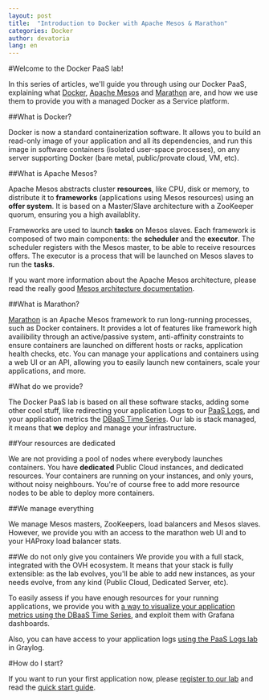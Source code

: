 ```yaml
---
layout: post
title:  "Introduction to Docker with Apache Mesos & Marathon"
categories: Docker
author: devatoria
lang: en
---
```


#Welcome to the Docker PaaS lab!

In this series of articles, we'll guide you through using our Docker PaaS, explaining what [Docker](https://www.docker.com/), [Apache Mesos](https://mesos.apache.org/) and [Marathon](https://mesosphere.github.io/marathon/) are, and how we use them to provide you with a managed Docker as a Service platform.

##What is Docker?

Docker is now a standard containerization software. It allows you to build an read-only image of your application and all its dependencies, and run this image in software containers (isolated user-space processes), on any server supporting Docker (bare metal, public/provate cloud, VM, etc).

##What is Apache Mesos?

Apache Mesos abstracts cluster **resources**, like CPU, disk or memory, to distribute it to **frameworks** (applications using Mesos resources) using an **offer system**. It is based on a Master/Slave architecture with a ZooKeeper quorum, ensuring you a high availablity.

Frameworks are used to launch **tasks** on Mesos slaves. Each framework is composed of two main components: the **scheduler** and the **executor**. The scheduler registers with the Mesos master, to be able to receive resources offers. The executor is a process that will be launched on Mesos slaves to run the **tasks**.

If you want more information about the Apache Mesos architecture, please read the really good [Mesos architecture documentation](http://mesos.apache.org/documentation/latest/architecture/).

##What is Marathon?

[Marathon](https://mesosphere.github.io/marathon/) is an Apache Mesos framework to run long-running processes, such as Docker containers. It provides a lot of features like framework high availibility through an active/passive system, anti-affinity constraints to ensure containers are launched on different hosts or racks, application health checks, etc. You can manage your applications and containers using a web UI or an API, allowing you to easily launch new containers, scale your applications, and more.

#What do we provide?

The Docker PaaS lab is based on all these software stacks, adding some other cool stuff, like redirecting your application Logs to our [PaaS Logs](https://www.runabove.com/paas-logs.xml), and your application metrics the [DBaaS Time Series](https://www.ovh.com/fr/dbaas/timeseries/). Our lab is stack managed, it means that **we** deploy and manage your infrastructure.

##Your resources are dedicated

We are not providing a pool of nodes where everybody launches containers. You have **dedicated** Public Cloud instances, and dedicated resources. Your containers are running on your instances, and only yours, without noisy neighbours. You're of course free to add more resource nodes to be able to deploy more containers.

##We manage everything

We manage Mesos masters, ZooKeepers, load balancers and Mesos slaves. However, we provide you with an access to the marathon web UI and to your HAProxy load balancer stats.

##We do not only give you containers
We provide you with a full stack, integrated with the OVH ecosystem. It means that your stack is fully extensible: as the lab evolves, you'll be able to add new instances, as your needs evolve, from any kind (Public Cloud, Dedicated Server, etc).

To easily assess if you have enough resources for your running applications, we provide you with [a way to visualize your application metrics using the DBaaS Time Series](/kb/en/docker/marathon-container-metrics.html), and exploit them with Grafana dashboards.

Also, you can have access to your application logs [using the PaaS Logs lab](/kb/en/docker/marathon-container-logs.html) in Graylog.

#How do I start?

If you want to run your first application now, please [register to our lab](https://www.runabove.com/docker-with-mesos-marathon.xml) and read the [quick start guide](/kb/en/docker/quick-start-with-marathon.html).
